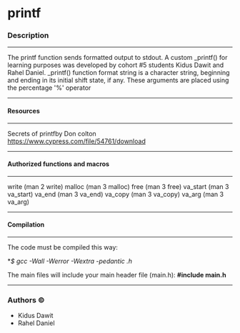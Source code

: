 # printf

### Description

------------


The printf function sends formatted output to stdout.
A custom _printf() for learning purposes was developed by cohort  #5 students Kidus Dawit and Rahel Daniel.
_printf() function format string is a character string, beginning and ending in its initial shift state, if any. 
These arguments are placed using the percentage '%' operator

------------


#### Resources

------------


Secrets of printfby Don colton
https://www.cypress.com/file/54761/download

------------



#### Authorized functions and macros

------------


write (man 2 write)
malloc (man 3 malloc)
free (man 3 free)
va_start (man 3 va_start)
va_end (man 3 va_end)
va_copy (man 3 va_copy)
va_arg (man 3 va_arg)

------------

#### Compilation

------------

The code must be compiled this way:

**$ gcc -Wall -Werror -Wextra -pedantic *.h**

The main files will include your main header file (main.h): **#include main.h**

------------

### Authors &copy;

- Kidus Dawit 
- Rahel Daniel
